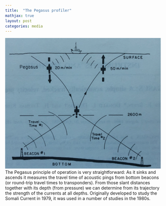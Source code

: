 ```yaml
---
title:  "The Pegasus profiler"
mathjax: true
layout: post
categories: media
---
```


![Pegasus Profiler](/assets/PegasusProfiler.png)
The Pegasus principle of operation is very straightforward: As it sinks and ascends it measures the travel time of acoustic pings from bottom beacons (or round-trip travel times to transponders). From those slant distances together with its depth (from pressure) we can determine from its trajectory the strength of the currents at all depths. Originally developed to study the Somali Current in 1979, it was used in a number of studies in the 1980s.


